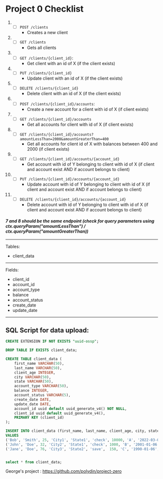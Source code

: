 # Project 0 Checklist

1. - [ ] `POST /clients` 
        - Creates a new client
2. - [ ] `GET /clients`
        - Gets all clients
3. - [ ] `GET /clients/{client_id}`: 
      - Get client with an id of X (if the client exists)
4. - [ ] `PUT /clients/{client_id}` 
       - Update client with an id of X (if the client exists)
5. - [ ] `DELETE /clients/{client_id}` 
      - Delete client with an id of X (if the client exists)
6. - [ ] `POST /clients/{client_id}/accounts`: 
      - Create a new account for a client with id of X (if client exists)

7. - [ ] `GET /clients/{client_id}/accounts` 
       - Get all accounts for client with id of X (if client exists)
8. - [ ] `GET /clients/{client_id}/accounts?amountLessThan=2000&amountGreaterThan=400` 
       - Get all accounts for client id of X with balances between 400 and 2000 (if client exists)
7. - [ ] `GET /clients/{client_id}/accounts/{account_id}` 
      - Get account with id of Y belonging to client with id of X (if client and account exist AND if account belongs to client)
8.  - [ ] `PUT /clients/{client_id}/accounts/{account_id}`  
        - Update account with id of Y belonging to client with id of X (if client and account exist AND if account belongs to client)
9.  - [ ] `DELETE /clients/{client_id}/accounts/{account_id}` 
        - Delete account with id of Y belonging to client with id of X (if client and account exist AND if account belongs to client)

#### ***7 and 8 should be the same endpoint (check for query parameters using ctx.queryParam("amountLessThan") / ctx.queryParam("amountGreaterThan))***

****

Tables:
- client_data

****

Fields:

- client_id
- account_id
- account_type
- balance
- account_status
- create_date
- update_date

****

## SQL Script for data upload:

```sql
CREATE EXTENSION IF NOT EXISTS "uuid-ossp";

DROP TABLE IF EXISTS client_data;

CREATE TABLE client_data (
    first_name VARCHAR(50),
    last_name VARCHAR(50),
    client_age INTEGER,
    city VARCHAR(50),
    state VARCHAR(50),
    account_type VARCHAR(50),
    balance INTEGER,
    account_status VARCHAR(5),
    create_date DATE,
    update_date DATE,
    account_id uuid default uuid_generate_v4() NOT NULL,
    client_id uuid default uuid_generate_v4(),
	PRIMARY KEY (client_id)
);

INSERT INTO client_data (first_name, last_name, client_age, city, state, account_type, balance, account_status, create_date, update_date)	 
VALUES 
('Bob', 'Smith', 25, 'City1', 'State1', 'check', 10000, 'A', '2022-03-03', '2022-03-10'),
('John', 'Doe', 32, 'City2', 'State1', 'check', 1000, 'B', '2001-01-06', '2020-05-08'),
('Jane', 'Doe', 76, 'City3', 'State2', 'save',  150, 'C', '1990-01-06', '1995-08-10');


select * from client_data;
```








George's project : https://github.com/polydin/project-zero
